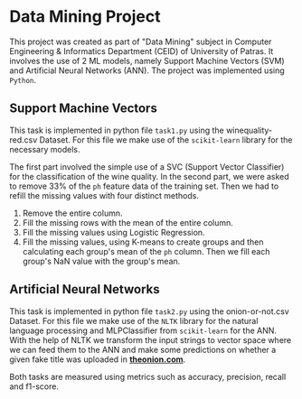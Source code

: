# Data Mining Project
This project was created as part of "Data Mining" subject in Computer Engineering &amp; Informatics Department (CEID) of University of Patras. It involves the use of 2 ML models, namely Support Machine Vectors (SVM) and Artificial Neural Networks (ANN). The project was implemented using `Python`.

## Support Machine Vectors
This task is implemented in python file `task1.py` using the winequality-red.csv Dataset. For this file we make use of the `scikit-learn` library for the necessary models.

The first part involved the simple use of a SVC (Support Vector Classifier) for the classification of the wine quality. 
In the second part, we were asked to remove 33% of the `ph` feature data of the training set. Then we had to refill the missing values with four distinct methods.
1. Remove the entire column.
2. Fill the missing rows with the mean of the entire column.
3. Fill the missing values using Logistic Regression.
4. Fill the missing values, using K-means to create groups and then calculating each group's mean of the `ph` column. Then we fill each group's NaN value with the group's mean.

## Artificial Neural Networks
This task is implemented in python file `task2.py` using the onion-or-not.csv Dataset. For this file we make use of the `NLTK` library for the natural language processing and MLPClassifier from `scikit-learn` for the ANN. With the help of NLTK we transform the input strings to vector space where we can feed them to the ANN and make some predictions on whether a given fake title was uploaded in __[theonion.com](https://www.theonion.com/)__.

Both tasks are measured using metrics such as accuracy, precision, recall and f1-score.
